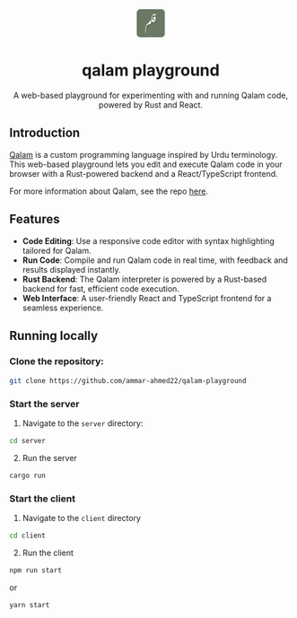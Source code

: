 <div align="center">
  <img src="./images/QalamFullLogoUrdu.png" width="50" />
  <h1>qalam playground</h1>
  <p>A web-based playground for experimenting with and running Qalam code, powered by Rust and React.</p>
</div>

## Introduction
[Qalam](https://github.com/ammar-ahmed22/qalam) is a custom programming language inspired by Urdu terminology. This web-based playground lets you edit and execute Qalam code in your browser with a Rust-powered backend and a React/TypeScript frontend.

For more information about Qalam, see the repo [here](https://github.com/ammar-ahmed22/qalam).

## Features
- **Code Editing**: Use a responsive code editor with syntax highlighting tailored for Qalam.
- **Run Code**: Compile and run Qalam code in real time, with feedback and results displayed instantly.
- **Rust Backend**: The Qalam interpreter is powered by a Rust-based backend for fast, efficient code execution.
- **Web Interface**: A user-friendly React and TypeScript frontend for a seamless experience.

## Running locally
### Clone the repository:
```bash
git clone https://github.com/ammar-ahmed22/qalam-playground
```

### Start the server
1. Navigate to the `server` directory:
```bash
cd server
```
2. Run the server
```bash
cargo run
```

### Start the client
1. Navigate to the `client` directory
```bash
cd client
```

2. Run the client
```bash
npm run start
```
or
```bash
yarn start
```






